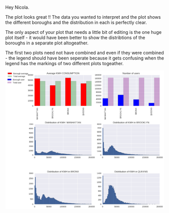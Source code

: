 Hey Nicola.

The plot looks great !!
The data you wanted to interpret and the plot shows the different boroughs and the distribution in each is perfectly clear.

The only aspect of your plot that needs a little bit of editing is the one huge plot itself - it would have been better to show the distribtions of the boroughs in a separate plot altogeather.

The first two plots need not have combined and even if they were combined - the legend should have been seperate because it gets confusing when the legend has the markings of two different plots togeather.

![](Nikola_Visualization.png)
